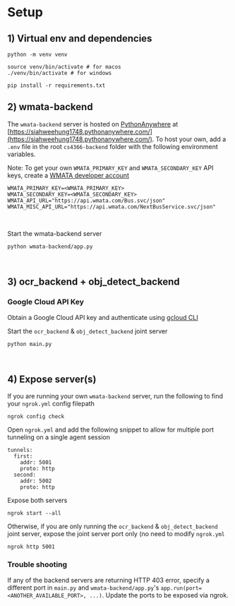# Setup

## 1) Virtual env and dependencies
```
python -m venv venv

source venv/bin/activate # for macos
./venv/bin/activate # for windows

pip install -r requirements.txt
```


## 2) wmata-backend
The `wmata-backend` server is hosted on [PythonAnywhere](https://www.pythonanywhere.com/) at [https://siahweehung1748.pythonanywhere.com/](https://siahweehung1748.pythonanywhere.com/).
To host your own, add a `.env` file in the root `cs4366-backend` folder with the following environment variables.

Note: To get your own `WMATA_PRIMARY_KEY` and `WMATA_SECONDARY_KEY` API keys, create a [WMATA developer account](https://developer.wmata.com/)
```
WMATA_PRIMARY_KEY=<WMATA_PRIMARY_KEY>
WMATA_SECONDARY_KEY=<WMATA_SECONDARY_KEY>
WMATA_API_URL="https://api.wmata.com/Bus.svc/json"
WMATA_MISC_API_URL="https://api.wmata.com/NextBusService.svc/json"
```
<br/>

Start the wmata-backend server
```
python wmata-backend/app.py
```

<br/>

## 3) ocr_backend + obj_detect_backend
### Google Cloud API Key
Obtain a Google Cloud API key and authenticate using [gcloud CLI](https://cloud.google.com/docs/authentication/gcloud) 

Start the `ocr_backend` & `obj_detect_backend` joint server
```
python main.py
```
<br/>

## 4) Expose server(s)

If you are running your own `wmata-backend` server, run the following to find your `ngrok.yml` config filepath
```
ngrok config check
```

Open `ngrok.yml` and add the following snippet to allow for multiple port tunneling on a single agent session
```
tunnels:
  first:
    addr: 5001
    proto: http
  second:
    addr: 5002
    proto: http
```

Expose both servers
```
ngrok start --all
```

Otherwise, if you are only running the `ocr_backend` & `obj_detect_backend` joint server, expose the joint server port only (no need to modify `ngrok.yml`
```
ngrok http 5001
```

### Trouble shooting 
If any of the backend servers are returning HTTP 403 error, specify a different port in `main.py` and `wmata-backend/app.py`'s `app.run(port=<ANOTHER_AVAILABLE_PORT>, ...)`. Update the ports to be exposed via ngrok.

